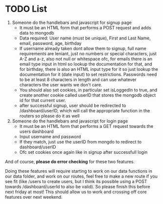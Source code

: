 # TODO List

1. Someone do the handlebars and javascript for signup page
    - It must be an HTML form that performs a POST request and adds data to mongodb
    - Data required: User name (must be unique), First and Last Name, email, password, age, birthday
    - If username already taken dont allow them to signup, full name requirements are leniant, just no numbers or special characters, just A-Z and a-z, also not null or whitespace ofc, for emails there is an email type input in html so lookup the documentation for that, and for birthday, there is also an HTML input type for it so just lookup the documentation for it (date input) to set restrictions. Passwords need to be at least 8 characters in length and can use whatever characters the user wants we don't care.
    - You should also set cookies, in particular set isLoggedIn to true, and create another cookie called userID that stores the mongodb object id for that current user.
    - after successful signup, user should be redirected to /dashboard/userID, which will call the appropriate function in the routers so please do it as well
2. Someone do the handlebars and javascript for login page
    - It must be an HTML form that performs a GET request towards the users dashboard
    - Input username and password
    - If they match, just use the userID from mongdo to redirect to dashboard/userID
    - Ofc set cookies once again like in signup after successfull login

And of course, **please do error checking** for these two features.

Doing these features will require starting to work on our data functions in our data folder, and work on our routes, feel free to make a new route if you see fit (like /users to create users, but I think its possible using a POST towards /dashboard/userId to also be valid). So please finish this before next friday at most! This should allow us to work and crossing off core features over next weekend.
